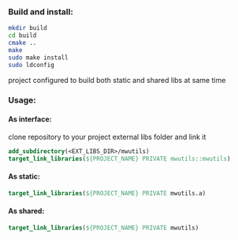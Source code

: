  
### Build and install:
```sh
mkdir build
cd build
cmake ..
make
sudo make install
sudo ldconfig
```
project configured to build both static and shared libs at same time


### Usage:
#### As interface:
clone repository to your project external libs folder and link it
```cmake
add_subdirectory(<EXT_LIBS_DIR>/mwutils)
target_link_libraries(${PROJECT_NAME} PRIVATE mwutils::mwutils)
```

#### As static:
```cmake
target_link_libraries(${PROJECT_NAME} PRIVATE mwutils.a)
```

#### As shared:
```cmake
target_link_libraries(${PROJECT_NAME} PRIVATE mwutils)
```
